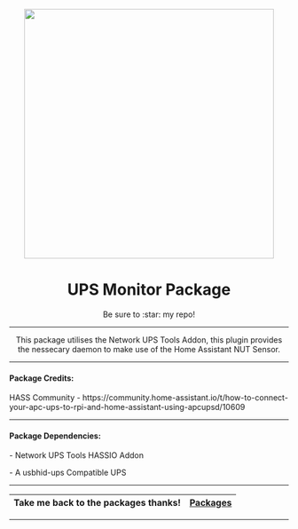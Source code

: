 <p align="center">
  <img src="https://github.com/JamesMcCarthy79/Home-Assistant-Config/blob/master/HA%20Pics/apc_ups.jpg" width="450"/>
</p>
<h1 align="center">UPS Monitor Package</h1>
<p align="center">Be sure to :star: my repo!</p>
<hr *** </hr>
<p align="center">This package utilises the Network UPS Tools Addon, this plugin provides the nessecary daemon to make use of the Home Assistant NUT Sensor.</p>
<hr --- </hr> 

<h4 align="left">Package Credits:</h4>
<p align="left">HASS Community - https://community.home-assistant.io/t/how-to-connect-your-apc-ups-to-rpi-and-home-assistant-using-apcupsd/10609</br>

<hr --- </hr>

<h4 align="left">Package Dependencies:</h4>
<p align="left">- Network UPS Tools HASSIO Addon</br>
<p align="left">- A usbhid-ups Compatible UPS</br>
<hr --- </hr>

| Take me back to the packages thanks!| [Packages](https://github.com/JamesMcCarthy79/Home-Assistant-Config/tree/master/config/packages) | 
| --- | --- |

<hr --- </hr>
